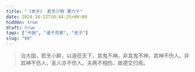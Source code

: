 ```yaml
---
title: "《老子》 若烹小鲜 第六十"
date: 2024-10-22T10:44:25+08:00
hidden: true
draft: true
tags: ["卡揣", "诸子百家", "老子"]
slug: "60"
---
```


> 治大国，若烹小鲜，以道莅天下，其鬼不神。非其鬼不神，其神不伤人。非其神不伤人，圣人亦不伤人。夫两不相伤，故德交归焉。